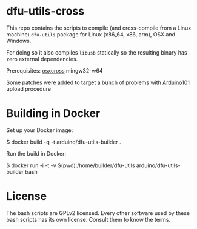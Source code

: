 # dfu-utils-cross

This repo contains the scripts to compile (and cross-compile from a Linux machine) `dfu-utils` package for Linux (x86_64, x86, arm), OSX and Windows.

For doing so it also compiles `libusb` statically so the resulting binary has zero external dependencies.

Prerequisites:
[osxcross](https://github.com/tpoechtrager/osxcross)
mingw32-w64

Some patches were added to target a bunch of problems with [Arduino101](https://www.arduino.cc/en/Main/ArduinoBoard101) upload procedure

# Building in Docker

Set up your Docker image:

$ docker build -q -t arduino/dfu-utils-builder .

Run the build in Docker:

$ docker run -i -t -v $(pwd):/home/builder/dfu-utils arduino/dfu-utils-builder bash

# License

The bash scripts are GPLv2 licensed. Every other software used by these bash scripts has its own license. Consult them to know the terms.
